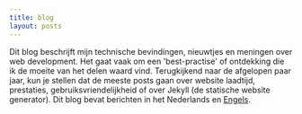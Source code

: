 ```yaml
---
title: blog
layout: posts
---
```


Dit blog beschrijft mijn technische bevindingen, nieuwtjes en meningen over web development. Het gaat vaak om een 'best-practise' of ontdekking die ik de moeite van het delen waard vind. Terugkijkend naar de afgelopen paar jaar, kun je stellen dat de meeste posts gaan over website laadtijd, prestaties, gebruiksvriendelijkheid of over Jekyll (de statische website generator). Dit blog bevat berichten in het Nederlands en [Engels](https://www.usecue.com/blog/).